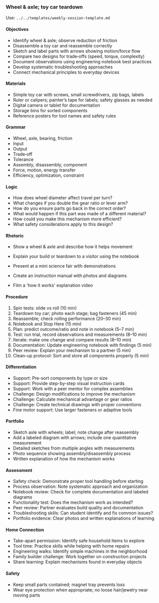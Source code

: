 ### Wheel & axle; toy car teardown

Use: `../../templates/weekly-session-template.md`

#### Objectives
- Identify wheel & axle; observe reduction of friction
- Disassemble a toy car and reassemble correctly
- Sketch and label parts with arrows showing motion/force flow
- Compare two designs for trade‑offs (speed, torque, complexity)
- Document observations using engineering notebook best practices
- Develop systematic troubleshooting approaches
- Connect mechanical principles to everyday devices
#### Materials
- Simple toy car with screws, small screwdrivers, zip bags, labels
- Ruler or calipers; painter’s tape for labels; safety glasses as needed
- Digital camera or tablet for documentation
- Storage bins for sorted components
- Reference posters for tool names and safety rules
#### Grammar
- Wheel, axle, bearing, friction
- Input
- Output
- Trade‑off
- Tolerance
- Assembly, disassembly, component
- Force, motion, energy transfer
- Efficiency, optimization, constraint
#### Logic
- How does wheel diameter affect travel per turn?
- What changes if you double the gear ratio or lever arm?
- How do you ensure parts go back in the correct order?
- What would happen if this part was made of a different material?
- How could you make this mechanism more efficient?
- What safety considerations apply to this design?
#### Rhetoric
- Show a wheel & axle and describe how it helps movement
- Explain your build or teardown to a visitor using the notebook

- Present at a mini science fair with demonstrations
- Create an instruction manual with photos and diagrams
- Film a 'how it works' explanation video
#### Procedure
1) Spin tests: slide vs roll (10 min)
2) Teardown toy car; photo each stage; bag fasteners (45 min)
3) Reassemble; check rolling performance (20–30 min)
4) Notebook and Stop Here (15 min)
5) Plan: predict outcome/ratio and note in notebook (5–7 min)
6) Test: run trial, record observations and measurements (8–10 min)
7) Iterate: make one change and compare results (8–10 min)
8) Documentation: Update engineering notebook with findings (5 min)
9) Peer review: Explain your mechanism to a partner (5 min)
10) Clean-up protocol: Sort and store all components properly (5 min)

#### Differentiation
- Support: Pre-sort components by type or size
- Support: Provide step-by-step visual instruction cards
- Support: Work with a peer mentor for complex assemblies
- Challenge: Design modifications to improve the mechanism
- Challenge: Calculate mechanical advantage or gear ratios
- Challenge: Create technical drawings with proper conventions
- Fine motor support: Use larger fasteners or adaptive tools
#### Portfolio
- Sketch axle with wheels; label; note change after reassembly
- Add a labeled diagram with arrows; include one quantitative measurement
- Detailed sketches from multiple angles with measurements
- Photo sequence showing assembly/disassembly process
- Written explanation of how the mechanism works

#### Assessment
- Safety check: Demonstrate proper tool handling before starting
- Process observation: Note systematic approach and organization
- Notebook review: Check for complete documentation and labeled diagrams
- Functionality test: Does the mechanism work as intended?
- Peer review: Partner evaluates build quality and documentation
- Troubleshooting skills: Can student identify and fix common issues?
- Portfolio evidence: Clear photos and written explanations of learning

#### Home Connection
- Take-apart permission: Identify safe household items to explore
- Tool time: Practice skills while helping with home repairs
- Engineering walks: Identify simple machines in the neighborhood
- Family builder challenge: Work together on construction projects
- Share learning: Explain mechanisms found in everyday objects
#### Safety
- Keep small parts contained; magnet tray prevents loss
- Wear eye protection when appropriate; no loose hair/jewelry near moving parts

<!-- enriched: v1 -->


<!-- expanded: v3 -->